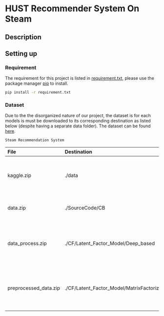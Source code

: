# HUST Recommender System On Steam

## Description

## Setting up

### Requirement

The requirement for this project is listed in [requirement.txt](requirement.txt), please use the package manager [pip](https://pip.pypa.io/en/stable/) to install.

```bash
pip install -r requirement.txt
```

### Dataset

Due to the the disorganized nature of our project, the dataset is for each models is must be downloaded to its corresponding destination as listed below (despite having a separate data folder). The dataset can be found [here](https://husteduvn-my.sharepoint.com/:f:/g/personal/dat_tht225482_sis_hust_edu_vn/Ev0Vpc1zpzxMvNQ0ZLgRJI0BrLqyQ0uWEBUq8udKeVZGjA?e=1x14QL).

`Steam Recommendation System`

| File                  | Destination                                   | Description                                                                      |
| :-------------------- | :-------------------------------------------- | :------------------------------------------------------------------------------- |
| kaggle.zip            | ./data                                        | The original dataset that we used for this project, citation is provided.        |
| data.zip              | ./SourceCode/CB                               | Dataset used for Content-based model and UI.                                     |
| data_process.zip      | ./CF/Latent_Factor_Model/Deep_based           | Dataset used for Latent Factor Colaborative Filtering with Deep learning.        |
| preprocessed_data.zip | ./CF/Latent_Factor_Model/MatrixFactorization/ | Dataset used for Latent Factor Colaborative Filtering with Matrix Factorization. |
